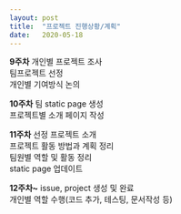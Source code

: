 ```yaml
---
layout: post
title:  "프로젝트 진행상황/계획"
date:   2020-05-18
---
```


**9주차**
개인별 프로젝트 조사<br>
팀프로젝트 선정<br>
개인별 기여방식 논의<br>

**10주차**
팀 static page 생성<br>
프로젝트별 소개 페이지 작성<br>

**11주차**
선정 프로젝트 소개<br>
프로젝트 활동 방법과 계획 정리<br>
팀원별 역할 및 활동 정리<br>
static page 업데이트<br>

**12주차~**
issue, project 생성 및 완료<br>
개인별 역할 수행(코드 추가, 테스팅, 문서작성 등)<br>
